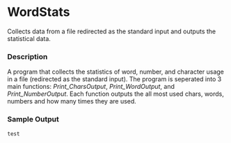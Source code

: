 # WordStats
Collects data from a file redirected as the standard input and outputs the statistical data.

### Description
A program that collects the statistics of word, number, and character usage in a file (redirected as the standard input). The program is seperated into 3 main functions: _Print_CharsOutput_, _Print_WordOutput_, and _Print_NumberOutput_. Each function outputs the all most used chars, words, numbers and how many times they are used.

### Sample Output
```
test
```
